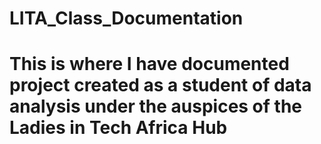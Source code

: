 # LITA_Class_Documentation
# This is where I have documented project created as a student of data analysis under the auspices of the Ladies in Tech Africa Hub
